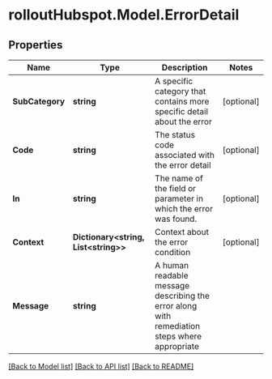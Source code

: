 # rolloutHubspot.Model.ErrorDetail

## Properties

Name | Type | Description | Notes
------------ | ------------- | ------------- | -------------
**SubCategory** | **string** | A specific category that contains more specific detail about the error | [optional] 
**Code** | **string** | The status code associated with the error detail | [optional] 
**In** | **string** | The name of the field or parameter in which the error was found. | [optional] 
**Context** | **Dictionary&lt;string, List&lt;string&gt;&gt;** | Context about the error condition | [optional] 
**Message** | **string** | A human readable message describing the error along with remediation steps where appropriate | 

[[Back to Model list]](../README.md#documentation-for-models) [[Back to API list]](../README.md#documentation-for-api-endpoints) [[Back to README]](../README.md)

